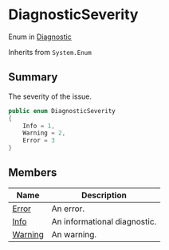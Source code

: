 # DiagnosticSeverity

Enum in [Diagnostic](broken-reference)

Inherits from `System.Enum`

## Summary

The severity of the issue.

```csharp
public enum DiagnosticSeverity
{
    Info = 1,
    Warning = 2,
    Error = 3
}
```

## Members

| Name                        | Description                  |
| --------------------------- | ---------------------------- |
| [Error](broken-reference)   | An error.                    |
| [Info](broken-reference)    | An informational diagnostic. |
| [Warning](broken-reference) | An warning.                  |
